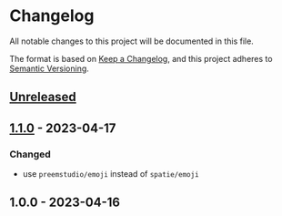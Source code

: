 # Changelog

All notable changes to this project will be documented in this file.

The format is based on [Keep a Changelog](https://keepachangelog.com/en/1.0.0/),
and this project adheres to [Semantic Versioning](https://semver.org/spec/v2.0.0.html).

## [Unreleased]


## [1.1.0] - 2023-04-17
### Changed
- use `preemstudio/emoji` instead of `spatie/emoji`


## 1.0.0 - 2023-04-16

[Unreleased]: https://github.com/PreemStudio/package_slug/compare/1.1.0...HEAD
[1.1.0]: https://github.com/PreemStudio/package_slug/compare/1.0.0...1.1.0
